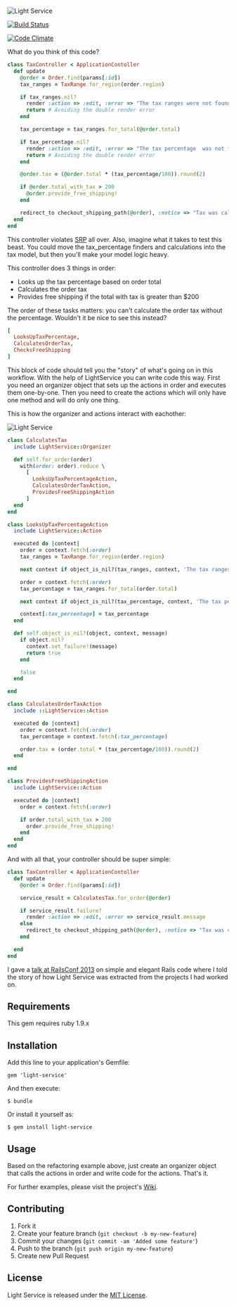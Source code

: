 ![Light Service](https://raw.github.com/adomokos/light-service/master/resources/light-service.png)

[![Build Status](https://secure.travis-ci.org/adomokos/light-service.png)](http://travis-ci.org/adomokos/light-service)

[![Code Climate](https://codeclimate.com/github/adomokos/light-service.png)](https://codeclimate.com/github/adomokos/light-service)

What do you think of this code?

```ruby
class TaxController < ApplicationContoller
  def update
    @order = Order.find(params[:id])
    tax_ranges = TaxRange.for_region(order.region)

    if tax_ranges.nil?
      render :action => :edit, :error => "The tax ranges were not found"
      return # Avoiding the double render error
    end

    tax_percentage = tax_ranges.for_total(@order.total)

    if tax_percentage.nil?
      render :action => :edit, :error => "The tax percentage  was not found"
      return # Avoiding the double render error
    end

    @order.tax = (@order.total * (tax_percentage/100)).round(2)

    if @order.total_with_tax > 200
      @order.provide_free_shipping!
    end

    redirect_to checkout_shipping_path(@order), :notice => "Tax was calculated successfully"
  end
end
```

This controller violates [SRP](http://en.wikipedia.org/wiki/Single_responsibility_principle) all over.
Also, imagine what it takes to test this beast.
You could move the tax_percentage finders and calculations into the tax model,
but then you'll make your model logic heavy.

This controller does 3 things in order:
* Looks up the tax percentage based on order total
* Calculates the order tax
* Provides free shipping if the total with tax is greater than $200

The order of these tasks matters: you can't calculate the order tax without the percentage.
Wouldn't it be nice to see this instead?

```ruby
[
  LooksUpTaxPercentage,
  CalculatesOrderTax,
  ChecksFreeShipping
]
```

This block of code should tell you the "story" of what's going on in this workflow.
With the help of LightService you can write code this way. First you need an organizer object that sets up the actions in order
and executes them one-by-one. Then you need to create the actions which will only have one method and will do only one thing.

This is how the organizer and actions interact with eachother:

![Light Service](https://raw.github.com/adomokos/light-service/master/resources/organizer_and_actions.png)

```ruby
class CalculatesTax
  include LightService::Organizer

  def self.for_order(order)
    with(order: order).reduce \
      [
        LooksUpTaxPercentageAction,
        CalculatesOrderTaxAction,
        ProvidesFreeShippingAction
      ]
  end
end

class LooksUpTaxPercentageAction
  include LightService::Action

  executed do |context|
    order = context.fetch(:order)
    tax_ranges = TaxRange.for_region(order.region)

    next context if object_is_nil?(tax_ranges, context, 'The tax ranges were not found')

    order = context.fetch(:order)
    tax_percentage = tax_ranges.for_total(order.total)

    next context if object_is_nil?(tax_percentage, context, 'The tax percentage was not found')

    context[:tax_percentage] = tax_percentage
  end

  def self.object_is_nil?(object, context, message)
    if object.nil?
      context.set_failure!(message)
      return true
    end

    false
  end

end

class CalculatesOrderTaxAction
  include ::LightService::Action

  executed do |context|
    order = context.fetch(:order)
    tax_percentage = context.fetch(:tax_percentage)

    order.tax = (order.total * (tax_percentage/100)).round(2)
  end

end

class ProvidesFreeShippingAction
  include LightService::Action

  executed do |context|
    order = context.fetch(:order)

    if order.total_with_tax > 200
      order.provide_free_shipping!
    end
  end
end
```

And with all that, your controller should be super simple:

```ruby
class TaxController < ApplicationContoller
  def update
    @order = Order.find(params[:id])

    service_result = CalculatesTax.for_order(@order)

    if service_result.failure?
      render :action => :edit, :error => service_result.message
    else
      redirect_to checkout_shipping_path(@order), :notice => "Tax was calculated successfully"
    end

  end
end
```
I gave a [talk at RailsConf 2013](http://www.adomokos.com/2013/06/simple-and-elegant-rails-code-with.html) on
simple and elegant Rails code where I told the story of how Light Service was extracted from the projects I had worked on.

## Requirements

This gem requires ruby 1.9.x

## Installation

Add this line to your application's Gemfile:

    gem 'light-service'

And then execute:

    $ bundle

Or install it yourself as:

    $ gem install light-service

## Usage

Based on the refactoring example above, just create an organizer object that calls the 
actions in order and write code for the actions. That's it.

For further examples, please visit the project's [Wiki](https://github.com/adomokos/light-service/wiki).

## Contributing

1. Fork it
2. Create your feature branch (`git checkout -b my-new-feature`)
3. Commit your changes (`git commit -am 'Added some feature'`)
4. Push to the branch (`git push origin my-new-feature`)
5. Create new Pull Request

## License

Light Service is released under the [MIT License](http://www.opensource.org/licenses/MIT).
